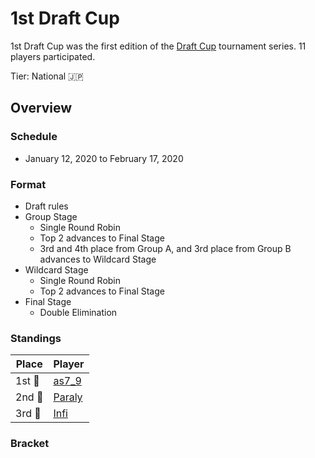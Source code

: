 # 1st Draft Cup

1st Draft Cup was the first edition of the [Draft Cup](jpdraftmain.md) tournament series.
11 players participated.

Tier: National :jp:

## Overview

### Schedule
- January 12, 2020 to February 17, 2020

### Format
- Draft rules
- Group Stage
    - Single Round Robin
    - Top 2 advances to Final Stage
    - 3rd and 4th place from Group A, and 3rd place from Group B advances to Wildcard Stage
- Wildcard Stage
    - Single Round Robin
    - Top 2 advances to Final Stage
- Final Stage
    - Double Elimination

### Standings

|Place|Player|
|-|-|
|1st :1st_place_medal:| [as7_9](../../players/japanese/as7_9.md) |
|2nd :2nd_place_medal:| [Paraly](../../players/japanese/paraly.md) |
|3rd :3rd_place_medal:| [Infi](../../players/japanese/infi.md) |

### Bracket